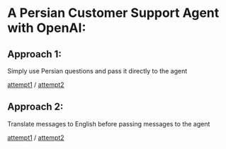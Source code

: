 # A Persian Customer Support Agent with OpenAI:

## Approach 1:
Simply use Persian questions and pass it directly to the agent

[attempt1](outputs/01-1.txt) / [attempt2](outputs/01-2.txt)

## Approach 2:
Translate messages to English before passing messages to the agent

[attempt1](outputs/02-1.txt) / [attempt2](outputs/02-2.txt)
